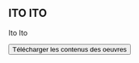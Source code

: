 ## ITO ITO

Ito Ito

<button name="button" onclick="http://www.google.com">Télécharger les contenus des oeuvres</button>
